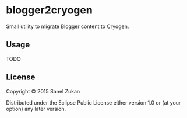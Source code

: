 # blogger2cryogen

Small utility to migrate Blogger content to [Cryogen](http://cryogenweb.org).

## Usage

TODO

## License

Copyright © 2015 Sanel Zukan

Distributed under the Eclipse Public License either version 1.0 or (at
your option) any later version.

